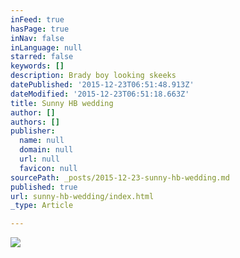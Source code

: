 ```yaml
---
inFeed: true
hasPage: true
inNav: false
inLanguage: null
starred: false
keywords: []
description: Brady boy looking skeeks
datePublished: '2015-12-23T06:51:48.913Z'
dateModified: '2015-12-23T06:51:18.663Z'
title: Sunny HB wedding
author: []
authors: []
publisher:
  name: null
  domain: null
  url: null
  favicon: null
sourcePath: _posts/2015-12-23-sunny-hb-wedding.md
published: true
url: sunny-hb-wedding/index.html
_type: Article

---
```

![](https://the-grid-user-content.s3-us-west-2.amazonaws.com/7420d4ea-3cdf-4594-a628-e0787a351eec.jpg)